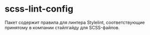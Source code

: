 # scss-lint-config

Пакет содержит правила для линтера Stylelint, соответствующие принятому в компании стайлгайду для SCSS-файлов.
